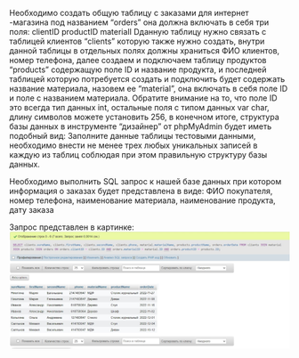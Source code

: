 Необходимо создать общую таблицу с заказами для интернет -магазина под названием “orders” она должна включать в себя три поля: 
clientID productID materialI
Dданную таблицу нужно связать с таблицей клиентов “clients” которую также нужно создать, внутри данной таблицы в 
отдельных полях должны храниться ФИО клиентов, номер телефона, далее создаем и подключаем таблицу продуктов “products” 
содержащую поле ID и название продукта, и последней таблицей которую потребуется создать и подключить будет содержать 
название материала, назовем ее “material”, она включать в себя поле ID и поле с названием материала. Обратите внимание на то, 
что поле ID это всегда тип данных int, остальные поля с типом данных var char, длину символов можете установить 256, в конечном итоге, 
структура базы данных в инструменте “дизайнер” от phpMyAdmin будет иметь подобный вид: Заполните данные таблицы тестовыми данными, 
необходимо внести не менее трех любых уникальных записей в каждую из таблиц соблюдая при этом правильную структуру базы данных.

Необходимо выполнить SQL запрос к нашей базе данных при котором информация о заказах будет представлена в виде: 
ФИО покупателя, номер телефона, наименование материала, наименование продукта, дату заказа


Запрос представлен в картинке:
![Запрос и вывод таблицы](sql.jpg)


